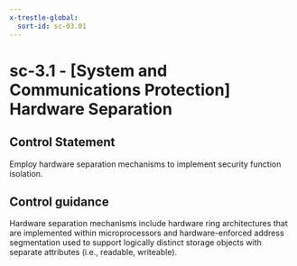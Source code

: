 ```yaml
---
x-trestle-global:
  sort-id: sc-03.01
---
```


# sc-3.1 - \[System and Communications Protection\] Hardware Separation

## Control Statement

Employ hardware separation mechanisms to implement security function isolation.

## Control guidance

Hardware separation mechanisms include hardware ring architectures that are implemented within microprocessors and hardware-enforced address segmentation used to support logically distinct storage objects with separate attributes (i.e., readable, writeable).
